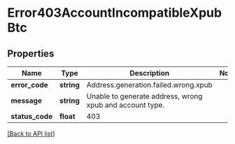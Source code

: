 # Error403AccountIncompatibleXpubBtc

## Properties

Name | Type | Description | Notes
------------ | ------------- | ------------- | -------------
**error_code** | **string** | Address.generation.failed.wrong.xpub |
**message** | **string** | Unable to generate address, wrong xpub and account type. |
**status_code** | **float** | 403 |

[[Back to API list]](../../README.md#api-endpoints)
